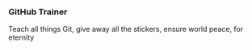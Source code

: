 ### GitHub Trainer

Teach all things Git, give away all the stickers, ensure world peace, for eternity
